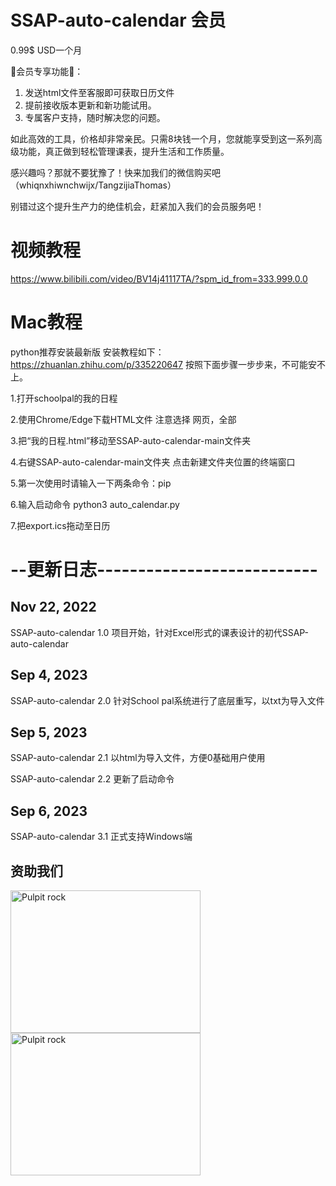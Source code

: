 # SSAP-auto-calendar 会员
 
0.99$ USD一个月

🌟会员专享功能🌟：
1. 发送html文件至客服即可获取日历文件
2. 提前接收版本更新和新功能试用。
3. 专属客户支持，随时解决您的问题。

如此高效的工具，价格却非常亲民。只需8块钱一个月，您就能享受到这一系列高级功能，真正做到轻松管理课表，提升生活和工作质量。

感兴趣吗？那就不要犹豫了！快来加我们的微信购买吧（whiqnxhiwnchwijx/TangzijiaThomas）

别错过这个提升生产力的绝佳机会，赶紧加入我们的会员服务吧！
# 视频教程
https://www.bilibili.com/video/BV14j41117TA/?spm_id_from=333.999.0.0

# Mac教程

python推荐安装最新版 安装教程如下：
https://zhuanlan.zhihu.com/p/335220647
按照下面步骤一步步来，不可能安不上。

1.打开schoolpal的我的日程

2.使用Chrome/Edge下载HTML文件 注意选择 网页，全部

3.把“我的日程.html”移动至SSAP-auto-calendar-main文件夹

4.右键SSAP-auto-calendar-main文件夹 点击新建文件夹位置的终端窗口

5.第一次使用时请输入一下两条命令：pip

6.输入启动命令 python3 auto_calendar.py

7.把export.ics拖动至日历



# --更新日志---------------------------
## Nov 22, 2022
SSAP-auto-calendar 1.0
项目开始，针对Excel形式的课表设计的初代SSAP-auto-calendar
## Sep 4, 2023
SSAP-auto-calendar 2.0
针对School pal系统进行了底层重写，以txt为导入文件
## Sep 5, 2023
SSAP-auto-calendar 2.1
以html为导入文件，方便0基础用户使用

SSAP-auto-calendar 2.2
更新了启动命令
## Sep 6, 2023
SSAP-auto-calendar 3.1
正式支持Windows端

## 资助我们

<img src="https://github.com/05lpl/SSAP-auto-calendar/assets/91683680/9fa9f057-416e-48a7-b1f9-dced29d5f95f" alt="Pulpit rock" width="304" height="228">
<img src="https://github.com/05lpl/SSAP-auto-calendar/assets/91683680/e4388870-e2e7-4902-b724-85b1e8f91766" alt="Pulpit rock" width="304" height="228">


  
